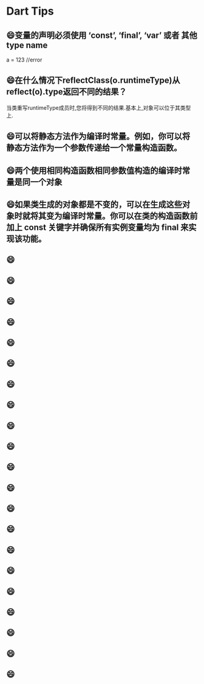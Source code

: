 # Dart Tips


## :smile:变量的声明必须使用 ‘const’, ‘final’, ‘var’ 或者 其他type name
a = 123 //error

## :smile:在什么情况下reflectClass(o.runtimeType)从reflect(o).type返回不同的结果？
当类重写runtimeType成员时,您将得到不同的结果.基本上,对象可以位于其类型上.

## :smile:可以将静态方法作为编译时常量。例如，你可以将静态方法作为一个参数传递给一个常量构造函数。

## :smile:两个使用相同构造函数相同参数值构造的编译时常量是同一个对象

## :smile:如果类生成的对象都是不变的，可以在生成这些对象时就将其变为编译时常量。你可以在类的构造函数前加上 const 关键字并确保所有实例变量均为 final 来实现该功能。

## :smile:
## :smile:
## :smile:

## :smile:
## :smile:
## :smile:
## :smile:
## :smile:
## :smile:

## :smile:
## :smile:
## :smile:
## :smile:
## :smile:
## :smile:

## :smile:
## :smile:
## :smile:
## :smile:
## :smile:
## :smile:
